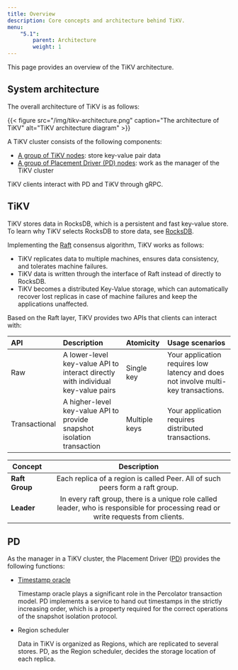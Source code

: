 ```yaml
---
title: Overview
description: Core concepts and architecture behind TiKV.
menu:
    "5.1":
        parent: Architecture
        weight: 1
---
```


This page provides an overview of the TiKV architecture.

## System architecture

The overall architecture of TiKV is as follows:

{{< figure
    src="/img/tikv-architecture.png"
    caption="The architecture of TiKV"
    alt="TiKV architecture diagram" >}}

A TiKV cluster consists of the following components:

- [A group of TiKV nodes](./#tikv-cluster): store key-value pair data
- [A group of Placement Driver (PD) nodes](./#pd-cluster): work as the manager of the TiKV cluster

TiKV clients interact with PD and TiKV through gRPC.

## TiKV

TiKV stores data in RocksDB, which is a persistent and fast key-value store. To learn why TiKV selects RocksDB to store data, see [RocksDB](/deep-dive/key-value-engine/rocksdb/).

Implementing the [Raft](/deep-dive/consensus-algorithm/raft/) consensus algorithm, TiKV works as follows:

- TiKV replicates data to multiple machines, ensures data consistency, and tolerates machine failures.
- TiKV data is written through the interface of Raft instead of directly to RocksDB.
- TiKV becomes a distributed Key-Value storage, which can automatically recover lost replicas in case of machine failures and keep the applications unaffected.

Based on the Raft layer, TiKV provides two APIs that clients can interact with:

| API           | Description                                                                           | Atomicity     | Usage scenarios                                                                   |
|:------------- |:------------------------------------------------------------------------------------- |:------------- |:----------------------------------------------------------------------------- |
| Raw           | A lower-level key-value API to interact directly with individual key-value pairs | Single key    | Your application requires low latency and does not involve multi-key transactions. |
| Transactional | A higher-level key-value API to provide snapshot isolation transaction           | Multiple keys | Your application requires distributed transactions.                           |

| Concept        |                                                   Description                                                    |
| -------------- | :--------------------------------------------------------------------------------------------------------------: |
| **Raft Group** |                  Each replica of a region is called Peer. All of such peers form a raft group.                   |
| **Leader**     | In every raft group, there is a unique role called leader, who is responsible for processing read or write requests from clients. |

## PD

As the manager in a TiKV cluster, the Placement Driver ([PD](https://github.com/tikv/pd)) provides the following functions:

- [Timestamp oracle](/deep-dive/distributed-transaction/timestamp-oracle/)

   Timestamp oracle plays a significant role in the Percolator transaction model. PD implements a service to hand out timestamps in the strictly increasing order, which is a property required for the correct operations of the snapshot isolation protocol.

- Region scheduler

    Data in TiKV is organized as Regions, which are replicated to several stores. PD, as the Region scheduler, decides the storage location of each replica.
